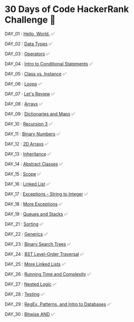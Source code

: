 # 30 Days of Code HackerRank Challenge 🎯

DAY_01 : [Hello, World.](https://www.hackerrank.com/challenges/30-hello-world/problem?isFullScreen=true)  ✅

DAY_02 : [Data Types](https://www.hackerrank.com/challenges/30-data-types/problem?isFullScreen=true)   ✅

DAY_03 : [Operators](https://www.hackerrank.com/challenges/30-operators/problem?isFullScreen=true)  ✅

DAY_04 : [Intro to Conditional Statements](https://www.hackerrank.com/challenges/30-conditional-statements/problem?isFullScreen=true)  ✅

DAY_05 : [Class vs. Instance](https://www.hackerrank.com/challenges/30-class-vs-instance/problem?isFullScreen=true)  ✅

DAY_06 : [Loops](https://www.hackerrank.com/challenges/30-loops/problem?isFullScreen=true)  ✅

DAY_07 : [Let's Review](https://www.hackerrank.com/challenges/30-review-loop/problem?isFullScreen=true)  ✅

DAY_08 : [Arrays](https://www.hackerrank.com/challenges/30-arrays/problem?isFullScreen=true)  ✅

DAY_09 : [Dictionaries and Maps](https://www.hackerrank.com/challenges/30-dictionaries-and-maps/problem?isFullScreen=true)  ✅

DAY_10 : [Recursion 3](https://www.hackerrank.com/challenges/30-recursion/problem?isFullScreen=true)  ✅

DAY_11 : [Binary Numbers](https://www.hackerrank.com/challenges/30-binary-numbers/problem?isFullScreen=true) ✅

DAY_12 : [2D Arrays](https://www.hackerrank.com/challenges/30-2d-arrays/problem?isFullScreen=true) ✅

DAY_13 : [Inheritance](https://www.hackerrank.com/challenges/30-inheritance/problem?isFullScreen=true) ✅

DAY_14 : [Abstract Classes](https://www.hackerrank.com/challenges/30-abstract-classes/problem?isFullScreen=true) ✅

DAY_15 : [Scope](https://www.hackerrank.com/challenges/30-scope/problem?isFullScreen=true) ✅

DAY_16 : [Linked List](https://www.hackerrank.com/challenges/30-linked-list/problem?isFullScreen=true) ✅

DAY_17 : [Exceptions - String to Integer](https://www.hackerrank.com/challenges/30-exceptions-string-to-integer/problem?isFullScreen=true) ✅

DAY_18 : [More Exceptions](https://www.hackerrank.com/challenges/30-more-exceptions/problem?isFullScreen=true) ✅

DAY_19 : [Queues and Stacks](https://www.hackerrank.com/challenges/30-queues-stacks/problem?isFullScreen=true) ✅

DAY_21 : [Sorting](https://www.hackerrank.com/challenges/30-sorting/problem?isFullScreen=true) ✅

DAY_22 : [Generics](https://www.hackerrank.com/challenges/30-generics/problem?isFullScreen=true) ✅

DAY_23 : [Binary Search Trees](https://www.hackerrank.com/challenges/30-binary-search-trees/problem?isFullScreen=true) ✅

DAY_24 : [BST Level-Order Traversal](https://www.hackerrank.com/challenges/30-binary-trees/problem?isFullScreen=true) ✅

DAY_25 : [More Linked Lists](https://www.hackerrank.com/challenges/30-linked-list-deletion/problem?isFullScreen=true) ✅

DAY_26 : [Running Time and Complexity](https://www.hackerrank.com/challenges/30-running-time-and-complexity/problem?isFullScreen=true) ✅

DAY_27 : [Nested Logic](https://www.hackerrank.com/challenges/30-nested-logic/problem?isFullScreen=true) ✅

DAY_28 : [Testing](https://www.hackerrank.com/challenges/30-testing/problem?isFullScreen=true) ✅

DAY_29 : [RegEx, Patterns, and Intro to Databases](https://www.hackerrank.com/challenges/30-regex-patterns/problem?isFullScreen=true) ✅

DAY_30 : [Bitwise AND](https://www.hackerrank.com/challenges/30-bitwise-and/problem?isFullScreen=true) ✅

